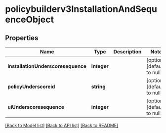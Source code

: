 # policybuilderv3InstallationAndSequenceObject

## Properties
Name | Type | Description | Notes
------------ | ------------- | ------------- | -------------
**installationUnderscoresequence** | **integer** |  | [optional] [default to null]
**policyUnderscoreid** | **string** |  | [optional] [default to null]
**uiUnderscoresequence** | **integer** |  | [optional] [default to null]

[[Back to Model list]](../README.md#documentation-for-models) [[Back to API list]](../README.md#documentation-for-api-endpoints) [[Back to README]](../README.md)


